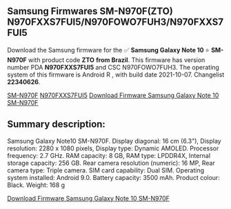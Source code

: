 <h2>Samsung Firmwares SM-N970F(ZTO) N970FXXS7FUI5/N970FOWO7FUH3/N970FXXS7FUI5</h2>
Download the Samsung firmware for the ✅ <strong>Samsung Galaxy Note 10 </strong> ⭐ <strong>SM-N970F</strong> with product code <strong>ZTO</strong> <strong> from Brazil</strong>. This firmware has version number PDA <strong>N970FXXS7FUI5</strong> and CSC N970FOWO7FUH3. The operating system of this firmware is Android R , with build date 2021-10-07. Changelist <strong>22340626</strong>.


[SM-N970F](https://samfirm.shop/samsung/model/SM-N970F)
[N970FXXS7FUI5](https://samfirm.shop/samsung/pda/N970FXXS7FUI5)
[Download Firmware Samsung Galaxy Note 10 SM-N970F](https://samfirm.shop/samsung/firmware/463418)
<h2>Summary description:</h2>
<p>Samsung Galaxy Note10 SM-N970F. Display diagonal: 16 cm (6.3"), Display resolution: 2280 x 1080 pixels, Display type: Dynamic AMOLED. Processor frequency: 2.7 GHz. RAM capacity: 8 GB, RAM type: LPDDR4X, Internal storage capacity: 256 GB. Rear camera resolution (numeric): 16 MP, Rear camera type: Triple camera. SIM card capability: Dual SIM. Operating system installed: Android 9.0. Battery capacity: 3500 mAh. Product colour: Black. Weight: 168 g</p>


[Download Firmware Samsung Galaxy Note 10 SM-N970F](https://samfirm.shop/samsung/firmware/463418)
